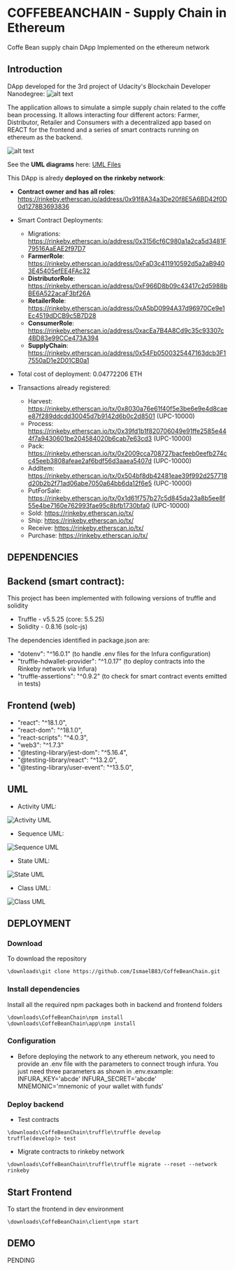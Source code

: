 # COFFEBEANCHAIN - Supply Chain in Ethereum
Coffe Bean supply chain DApp Implemented on the ethereum network

## Introduction 
DApp developed for the 3rd project of Udacity's Blockchain Developer Nanodegree:
![alt text](./documentation/screenshot1.png)

The application allows to simulate a simple supply chain related to the coffe bean processing. It allows interacting four different actors: Farmer, Distributor, Retailer and Consumers with a decentralized app based on REACT for the frontend and a series of smart contracts running on ethereum as the backend.

![alt text](./documentation/CoffeBean_SC_BusinessProcess.png)

See the **UML diagrams** here: [UML Files](##-UML)

This DApp is alredy **deployed on the rinkeby network**:
- **Contract owner and has all roles**: https://rinkeby.etherscan.io/address/0x91f8A34a3De20f8E5A6BD42f0D0d1278B3693836
- Smart Contract Deployments:
    - Migrations: https://rinkeby.etherscan.io/address/0x3156cf6C980a1a2ca5d3481F79516AaEAE2f97D7
    - **FarmerRole**: https://rinkeby.etherscan.io/address/0xFaD3c411910592d5a2aB9403E45405efEE4FAc32
    - **DistributorRole**: https://rinkeby.etherscan.io/address/0xF966D8b09c43417c2d5988bBE6A522acaF3bf26A
    - **RetailerRole**: https://rinkeby.etherscan.io/address/0xA5bD0994A37d96970Ce9e1Ec4519dDCB9c5B7D28
    - **ConsumerRole**: https://rinkeby.etherscan.io/address/0xacEa7B4A8Cd9c35c93307c4BD83e99CCe473A394
    - **SupplyChain**: https://rinkeby.etherscan.io/address/0x54Fb0500325447163dcb3F17550aD1e2D01CB0a1

- Total cost of deployment: 0.04772206 ETH

- Transactions already registered:
    - Harvest: https://rinkeby.etherscan.io/tx/0x8030a76e61f40f5e3be6e9e4d8caee87f289ddcdd30045d7b9142d6b0c2d8501       (UPC-10000)
    - Process: https://rinkeby.etherscan.io/tx/0x39fd1b1f820706049e91ffe2585e444f7a9430601be204584020b6cab7e63cd3       (UPC-10000)
    - Pack: https://rinkeby.etherscan.io/tx/0x2009cca708727bacfeeb0eefb274cc45eeb3808afeae2af6bdf56d3aaea5407d          (UPC-10000)
    - AddItem: https://rinkeby.etherscan.io/tx/0x504bf8db42481eae39f992d257718d20b2b2f71ad06abe7050a64bb6da12f6e5       (UPC-10000)
    - PutForSale: https://rinkeby.etherscan.io/tx/0x1d61f757b27c5d845da23a8b5ee8f55e4be7160e762993fae95c8bfb1730bfa0    (UPC-10000)
    - Sold: https://rinkeby.etherscan.io/tx/
    - Ship: https://rinkeby.etherscan.io/tx/
    - Receive: https://rinkeby.etherscan.io/tx/
    - Purchase: https://rinkeby.etherscan.io/tx/     

## DEPENDENCIES

## Backend (smart contract):
This project has been implemented with following versions of truffle and solidity
- Truffle - v5.5.25 (core: 5.5.25)
- Solidity - 0.8.16 (solc-js)

The dependencies identified in package.json are:
- "dotenv": "^16.0.1"                       (to handle .env files for the Infura configuration)
- "truffle-hdwallet-provider": "^1.0.17"    (to deploy contracts into the Rinkeby network via Infura)
- "truffle-assertions": "^0.9.2"            (to check for smart contract events emitted in tests)

## Frontend (web)
- "react": "^18.1.0",
- "react-dom": "^18.1.0",
- "react-scripts": "^4.0.3",
- "web3": "^1.7.3"
- "@testing-library/jest-dom": "^5.16.4",
- "@testing-library/react": "^13.2.0",
- "@testing-library/user-event": "^13.5.0",

## UML

- Activity UML:

![Activity UML](./documentation/CoffeBean_SC_ActivityUML.png)

- Sequence UML:

![Sequence UML](./documentation/CoffeBean_SC_SequenceUML.png)

- State UML:

![State UML](./documentation/CoffeBean_SC_StateUML.png)

- Class UML:

![Class UML](./documentation/CoffeBean_SC_ClassUML.png)

## DEPLOYMENT

### Download
To download the repository
```
\downloads\git clone https://github.com/IsmaelB83/CoffeBeanChain.git
```

### Install dependencies

Install all the required npm packages both in backend and frontend folders
```
\downloads\CoffeBeanChain\npm install
\downloads\CoffeBeanChain\app\npm install
```
### Configuration
- Before deploying the network to any ethereum network, you need to provide an .env file with the parameters to connect trough infura. You just need three parameters as shown in .env.example:
INFURA_KEY='abcde'
INFURA_SECRET='abcde'
MNEMONIC='mnemonic of your wallet with funds'

### Deploy backend
- Test contracts
```
\downloads\CoffeBeanChain\truffle\truffle develop
truffle(develop)> test
```

- Migrate contracts to rinkeby network
```
\downloads\CoffeBeanChain\truffle\truffle migrate --reset --network rinkeby
```

## Start Frontend
To start the frontend in dev environment 
```
\downloads\CoffeBeanChain\client\npm start
```

## DEMO
PENDING
